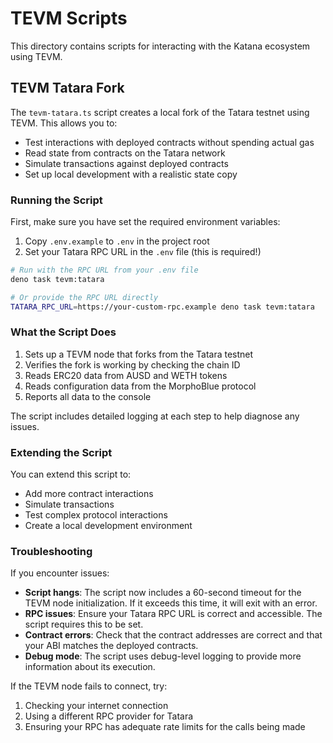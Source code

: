 # TEVM Scripts

This directory contains scripts for interacting with the Katana ecosystem using TEVM.

## TEVM Tatara Fork

The `tevm-tatara.ts` script creates a local fork of the Tatara testnet using TEVM. This allows you to:

- Test interactions with deployed contracts without spending actual gas
- Read state from contracts on the Tatara network
- Simulate transactions against deployed contracts
- Set up local development with a realistic state copy

### Running the Script

First, make sure you have set the required environment variables:

1. Copy `.env.example` to `.env` in the project root
2. Set your Tatara RPC URL in the `.env` file (this is required!)

```bash
# Run with the RPC URL from your .env file
deno task tevm:tatara

# Or provide the RPC URL directly
TATARA_RPC_URL=https://your-custom-rpc.example deno task tevm:tatara
```

### What the Script Does

1. Sets up a TEVM node that forks from the Tatara testnet
2. Verifies the fork is working by checking the chain ID
3. Reads ERC20 data from AUSD and WETH tokens
4. Reads configuration data from the MorphoBlue protocol
5. Reports all data to the console

The script includes detailed logging at each step to help diagnose any issues.

### Extending the Script

You can extend this script to:

- Add more contract interactions
- Simulate transactions
- Test complex protocol interactions
- Create a local development environment

### Troubleshooting

If you encounter issues:

- **Script hangs**: The script now includes a 60-second timeout for the TEVM node initialization. If it exceeds this time, it will exit with an error.
- **RPC issues**: Ensure your Tatara RPC URL is correct and accessible. The script requires this to be set.
- **Contract errors**: Check that the contract addresses are correct and that your ABI matches the deployed contracts.
- **Debug mode**: The script uses debug-level logging to provide more information about its execution.

If the TEVM node fails to connect, try:

1. Checking your internet connection
2. Using a different RPC provider for Tatara
3. Ensuring your RPC has adequate rate limits for the calls being made 